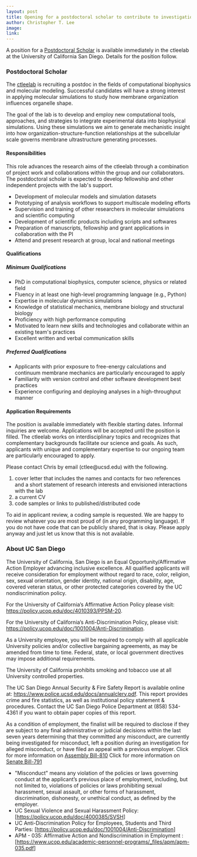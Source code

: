 ```yaml
---
layout: post
title: Opening for a postdoctoral scholar to contribute to investigations of lipid-protein interactions using molecular simulations
author: Christopher T. Lee
image:
link:
---
```



A position for a [Postdoctoral Scholar](#postdoctoral-scholar) is available immediately in the ctleelab at the University of California San Diego. 
Details for the position follow.


### Postdoctoral Scholar

The [ctleelab](https://labs.biology.ucsd.edu/ctlee/) is recruiting a postdoc in the fields of computational biophysics and molecular modeling.
Successful candidates will have a strong interest in applying molecular simulations to study how membrane organization influences organelle shape.

The goal of the lab is to develop and employ new computational tools, approaches, and strategies to integrate experimental data into biophysical simulations.
Using these simulations we aim to generate mechanistic insight into how organization-structure-function relationships at the subcellular scale governs membrane ultrastructure generating processes.


#### Responsibilities

This role advances the research aims of the ctleelab through a combination of project work and collaborations within the group and our collaborators. 
The postdoctoral scholar is expected to develop fellowship and other independent projects with the lab's support. 

- Development of molecular models and simulation datasets
- Prototyping of analysis workflows to support multiscale modeling efforts
- Supervision and training of other researchers in molecular simulations and scientific computing
- Development of scientific products including scripts and softwares
- Preparation of manuscripts, fellowship and grant applications in collaboration with the PI
- Attend and present research at group, local and national meetings

#### Qualifications
##### Minimum Qualifications

- PhD in computational biophysics, computer science, physics or related field
- Fluency in at least one high-level programming language (e.g., Python)
- Expertise in molecular dynamics simulations 
- Knowledge of statistical mechanics, membrane biology and structural biology
- Proficiency with high performance computing
- Motivated to learn new skills and technologies and collaborate within an existing team's practices
- Excellent written and verbal communication skills

##### Preferred Qualifications
- Applicants with prior exposure to free-energy calculations and continuum membrane mechanics are particularly encouraged to apply
- Familiarity with version control and other software development best practices
- Experience configuring and deploying analyses in a high-throughput manner


#### Application Requirements

The position is available immediately with flexible starting dates. 
Informal inquiries are welcome. 
Applications will be accepted until the position is filled.
The ctleelab works on interdisciplinary topics and recognizes that complementary backgrounds facilitate our science and goals.
As such, applicants with unique and complementary expertise to our ongoing team are particularly encouraged to apply.


Please contact Chris by email (ctlee<span style="display:none">obfuscate</span>@ucsd.edu) with the following.
1. cover letter that includes the names and contacts for two references and a short statement of research interests and envisioned interactions with the lab 
2. a current CV
3. code samples or links to published/distributed code 

To aid in applicant review, a coding sample is requested. 
We are happy to review whatever you are most proud of (in any programming language). 
If you do not have code that can be publicly shared, that is okay. 
Please apply anyway and just let us know that this is not available.

### About UC San Diego

The University of California, San Diego is an Equal Opportunity/Affirmative Action Employer advancing inclusive excellence. 
All qualified applicants will receive consideration for employment without regard to race, color, religion, sex, sexual orientation, gender identity, national origin, disability, age, covered veteran status, or other protected categories covered by the UC nondiscrimination policy.

For the University of California’s Affirmative Action Policy please visit: <https://policy.ucop.edu/doc/4010393/PPSM-20>.

For the University of California’s Anti-Discrimination Policy, please visit: <https://policy.ucop.edu/doc/1001004/Anti-Discrimination>.

As a University employee, you will be required to comply with all applicable University policies and/or collective bargaining agreements, as may be amended from time to time. Federal, state, or local government directives may impose additional requirements.

The University of California prohibits smoking and tobacco use at all University controlled properties.

The UC San Diego Annual Security & Fire Safety Report is available online at: <https://www.police.ucsd.edu/docs/annualclery.pdf>. 
This report provides crime and fire statistics, as well as institutional policy statement & procedures. Contact the UC San Diego Police Department at (858) 534-4361 if you want to obtain paper copies of this report.

As a condition of employment, the finalist will be required to disclose if they are subject to any final administrative or judicial decisions within the last seven years determining that they committed any misconduct, are currently being investigated for misconduct, left a position during an investigation for alleged misconduct, or have filed an appeal with a previous employer.
Click for more information on [Assembly Bill-810](https://leginfo.legislature.ca.gov/faces/billNavClient.xhtml?bill_id=202320240AB810)
Click for more information on [Senate Bill-791](https://leginfo.legislature.ca.gov/faces/billNavClient.xhtml?bill_id=202320240SB791)

- "Misconduct" means any violation of the policies or laws governing conduct at the applicant’s previous place of employment, including, but not limited to, violations of policies or laws prohibiting sexual harassment, sexual assault, or other forms of harassment, discrimination, dishonesty, or unethical conduct, as defined by the employer.
- UC Sexual Violence and Sexual Harassment Policy: [<https://policy.ucop.edu/doc/4000385/SVSH>]
- UC Anti-Discrimination Policy for Employees, Students and Third Parties: [<https://policy.ucop.edu/doc/1001004/Anti-Discrimination>]
- APM - 035: Affirmative Action and Nondiscrimination in Employment : [<https://www.ucop.edu/academic-personnel-programs/_files/apm/apm-035.pdf>]
